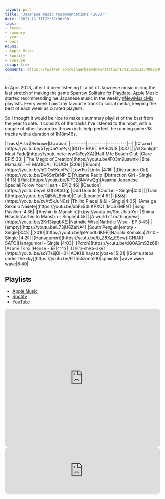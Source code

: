 ```yaml
---
layout: post
title: 'Japanese music recommendations (2023)'
date: '2023-12-31T22:37+00:00'
tags:
- recap
- summary
- year
- best
nouns:
- Apple Music
- Spotify
- YouTube
recap: true
comments: https://twitter.com/gingerbeardman/status/1741591553234092149

---
```


In April 2023, after I'd been listening to a bit of Japanese music during the last stretch of making the game [Sparrow Solitaire for Playdate](http://localhost:4000/2023/04/13/sparrow-solitaire-for-playdate/), Apple Music started recommending me Japanese music in the weekly [#NewMusicMix](https://twitter.com/search?q=from%3Agingerbeardman%20%23NewMusicMix&src=typed_query&f=live) playlists. Every week I post my favourite track to social media, keeping the best of each week as curated playlists.

So I thought it would be nice to make a summary playlist of the best from the year to date. It consists of the tracks I've listened to the most, with a couple of other favourites thrown in to help perfect the running order: 18 tracks with a duration of 1h18m46s.

<div class="table-wrapper" markdown="block">
|Track|Artist|Release|Duration|
|--------|---------|----------|--|
|[Closer](https://youtu.be/5TyjQmYmPyk)|ROTH BART BARON|8 |3:37|
|[All Sunlight Must Fade](https://youtu.be/c-wwTa9oyXA)|Half Mile Beach Club |Glare - EP|5:33|
|[The Magic of Creation](https://youtu.be/iF03m9uswnk) |Bitei Matsuki|THE MAGICAL TOUCH |3:09|
|[Bloom](https://youtu.be/hClOs5KcbPs) |Low Fu |Links |4:16|
|[Distraction Girl](https://youtu.be/Dv6SmBrNP-E)|Yuzame Radio |Distraction Girl - Single |4:15|
|[Halo](https://youtu.be/KTG28NyVw2g)|Aaanna Japanese Special|Follow Your Heart - EP|2:46|
|[Caution](https://youtu.be/wLk0t79f4Gg) |Odd Donuts |Caution - Single|4:10|
|[Train II](https://youtu.be/QjI5W_BeknI)|Clute|Loomie|4:53|
|[i&i&i](https://youtu.be/zvXt5kJuN0s) |Thiiird Place|i&i&i - Single|4:05|
|[Ame ga Sekai o Nadete](https://youtu.be/xbFb54LKPXQ) |MUSEMENT |Song Pavilion |4:36|
|[Anshin to Manshin](https://youtu.be/Sm-JhjtuYqI) |Shima Hitachi|Anshin to Manshin - Single|4:55|
|[A world of nothingness](https://youtu.be/2Krl3kpqbKE)|Nathalie Wise|Nathalie Wise - EP|3:43|
|[empty](https://youtu.be/L73jU8ZeNA4) |South Penguin|empty - Single|3:42|
|[2010](https://youtu.be/jhPnndLdK9E)|Nariaki Komatsu|2010 - Single |4:20|
|[Hanagumori](https://youtu.be/b_Z8Xz_EScw)|CHIAKI SATO|Hanagumori - Single |4:03|
|[Porch](https://youtu.be/dQ0A6mSZz68) |Asami Tono |House - EP|4:43|
|[shira-shira-ake](https://youtu.be/scY7s9jQlH0) |AOKI & hayato|yoake |5:21|
|[Some steps under the sky](https://youtu.be/RTh55zon528)|sphontik |wave wave wave|6:40|

</div>


## Playlists

- [Apple Music](https://music.apple.com/gb/playlist/japanese-best-of-2023/pl.u-xRlpNFEJKr3)
- [Spotify](https://open.spotify.com/playlist/2ZnWDhLMF12oH06JkX0pbR?si=91e7e5b6b5e0457f)
- [YouTube](https://www.youtube.com/playlist?list=PLfF-zlMNYMd_9CzfEJ1OxOwIJxI4smRAJ)

<iframe allow="autoplay *; encrypted-media *; fullscreen *; clipboard-write" frameborder="0" height="450" style="width:100%;max-width:740px;overflow:hidden;border-radius:10px;" sandbox="allow-forms allow-popups allow-same-origin allow-scripts allow-storage-access-by-user-activation allow-top-navigation-by-user-activation" src="https://embed.music.apple.com/gb/playlist/japanese-best-of-2023/pl.u-xRlpNFEJKr3"></iframe>

<iframe style="border-radius:12px" src="https://open.spotify.com/embed/playlist/2ZnWDhLMF12oH06JkX0pbR?utm_source=generator" width="100%" height="152" frameBorder="0" allowfullscreen="" allow="autoplay; clipboard-write; encrypted-media; fullscreen; picture-in-picture" loading="lazy"></iframe>
